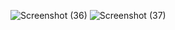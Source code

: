 
![Screenshot (36)](https://user-images.githubusercontent.com/89127077/143292252-275236cd-2e58-486f-93f7-ff3a8367b7ef.png)
![Screenshot (37)](https://user-images.githubusercontent.com/89127077/143292288-ea72fef6-6b45-4300-ac5a-9531d3f7bdf8.png)
